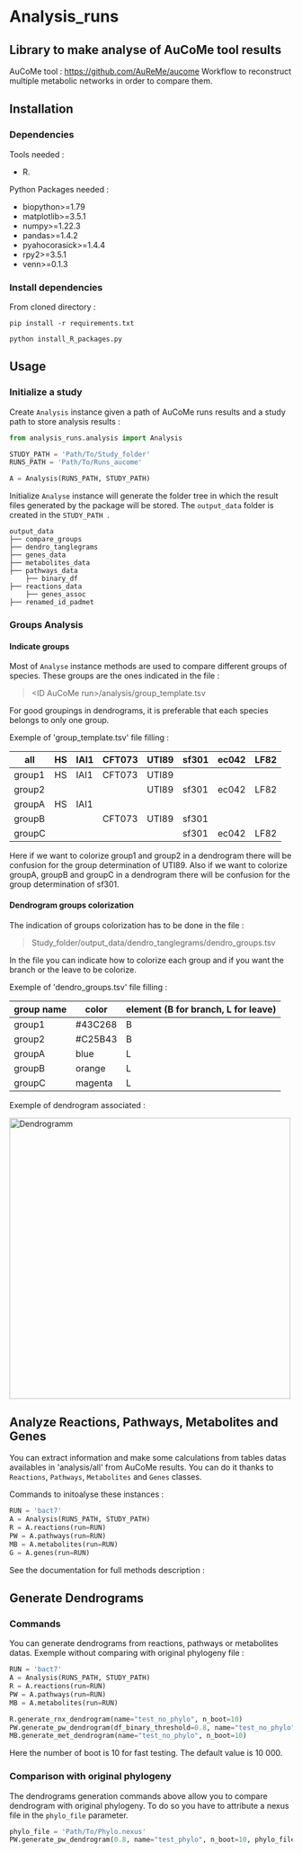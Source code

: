 # Analysis_runs

## Library to make analyse of AuCoMe tool results 

AuCoMe tool : https://github.com/AuReMe/aucome 
Workflow to reconstruct multiple metabolic networks in order to compare them.

## Installation

### Dependencies

Tools needed :
- R.

Python Packages needed :
- biopython>=1.79
- matplotlib>=3.5.1
- numpy>=1.22.3
- pandas>=1.4.2
- pyahocorasick>=1.4.4
- rpy2>=3.5.1
- venn>=0.1.3

### Install dependencies

From cloned directory :

```pip install -r requirements.txt```

```python install_R_packages.py```

## Usage

### Initialize a study

Create ```Analysis``` instance given a path of AuCoMe runs results and a study path to store analysis results :
``` py
from analysis_runs.analysis import Analysis

STUDY_PATH = 'Path/To/Study_folder'
RUNS_PATH = 'Path/To/Runs_aucome'

A = Analysis(RUNS_PATH, STUDY_PATH)
```

Initialize ```Analyse``` instance will generate the folder tree in which the result files generated by the package will be stored. The ```output_data``` folder is created in the ```STUDY_PATH ```.
```
output_data
├── compare_groups
├── dendro_tanglegrams
├── genes_data
├── metabolites_data
├── pathways_data
    ├── binary_df
├── reactions_data
    ├── genes_assoc
├── renamed_id_padmet
```

### Groups Analysis

#### Indicate groups

Most of ```Analyse``` instance methods are used to compare different groups of species. These groups are the ones indicated in the file :
> \<ID AuCoMe run\>/analysis/group_template.tsv

For good groupings in dendrograms, it is preferable that each species belongs to only one group.

Exemple of 'group_template.tsv' file filling :

all	    | HS  | IAI1 | CFT073 | UTI89 | sf301 | ec042 | LF82 
---     | --- | ---  | ---    |---    |---    |---    |--- 
group1	| HS  | IAI1 | CFT073 | UTI89 |       |       |			
group2	|     |      |        | UTI89 | sf301 | ec042 | LF82
groupA	| HS  | IAI1 |        |       |       |       |					
groupB	|     |      | CFT073 | UTI89 | sf301 |       |	
groupC	|     |      |        |       | sf301 | ec042 | LF82

Here if we want to colorize group1 and group2 in a dendrogram there will be confusion for the group determination of UTI89.
Also if we want to colorize groupA, groupB and groupC in a dendrogram there will be confusion for the group determination of sf301.

#### Dendrogram groups colorization

The indication of groups colorization has to be done in the file :
> Study_folder/output_data/dendro_tanglegrams/dendro_groups.tsv

In the file you can indicate how to colorize each group and if you want the branch or the leave to be colorize.

Exemple of 'dendro_groups.tsv' file filling :

group name | color   | element (B for branch, L for leave)
---        | ---     | --- 
group1	   | #43C268 | B
group2	   | #C25B43 | B
groupA     | blue    | L
groupB     | orange  | L
groupC     | magenta | L

Exemple of dendrogram associated :

<img src="https://github.com/PaulineGHG/analysis_runs/blob/master/tests/Study_folder/output_data/dendro_tanglegrams/bact7/rnx_test_no_phylo/rnx_test_no_phylo_dendextend_dend.png" alt="Dendrogramm" width="500"/>

## Analyze Reactions, Pathways, Metabolites and Genes

You can extract information and make some calculations from tables datas availables in 'analysis/all' from AuCoMe results.
You can do it thanks to ```Reactions```, ```Pathways```, ```Metabolites``` and ```Genes``` classes.

Commands to initoalyse these instances :

``` py
RUN = 'bact7'
A = Analysis(RUNS_PATH, STUDY_PATH)
R = A.reactions(run=RUN)
PW = A.pathways(run=RUN)
MB = A.metabolites(run=RUN)
G = A.genes(run=RUN)
```
See the documentation for full methods description : 

## Generate Dendrograms

### Commands

You can generate dendrograms from reactions, pathways or metabolites datas.
Exemple without comparing with original phylogeny file :

``` py
RUN = 'bact7'
A = Analysis(RUNS_PATH, STUDY_PATH)
R = A.reactions(run=RUN)
PW = A.pathways(run=RUN)
MB = A.metabolites(run=RUN)

R.generate_rnx_dendrogram(name="test_no_phylo", n_boot=10)
PW.generate_pw_dendrogram(df_binary_threshold=0.8, name="test_no_phylo", n_boot=10)
MB.generate_met_dendrogram(name="test_no_phylo", n_boot=10)
```
Here the number of boot is 10 for fast testing. The default value is 10 000.

### Comparison with original phylogeny

The dendrograms generation commands above allow you to compare dendrogram with original phylogeny. To do so you have to attribute a nexus file in the ```phylo_file``` parameter.

``` py
phylo_file = 'Path/To/Phylo.nexus'
PW.generate_pw_dendrogram(0.8, name="test_phylo", n_boot=10, phylo_file=phylo_file)
```



